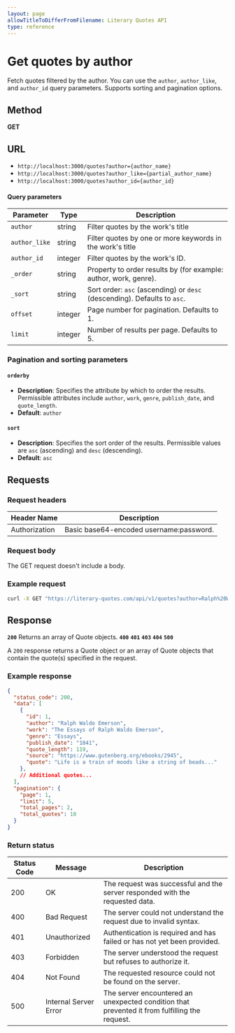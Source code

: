```yaml
---
layout: page
allowTitleToDifferFromFilename: Literary Quotes API
type: reference
---
```


# Get quotes by author

Fetch quotes filtered by the author. You can use the `author`, `author_like`, and `author_id` query parameters. Supports sorting and pagination options.

## Method

**GET**

## URL

- `http://localhost:3000/quotes?author={author_name}`
- `http://localhost:3000/quotes?author_like={partial_author_name}`
- `http://localhost:3000/quotes?author_id={author_id}`

#### Query parameters

| Parameter     | Type    | Description |
|---------------|---------|-------------|
| `author`      | string  | Filter quotes by the work's title |
| `author_like` | string  | Filter quotes by one or more keywords in the work's title |
| `author_id`   | integer | Filter quotes by the work's ID. |
| `_order`      | string  | Property to order results by (for example: author, work, genre). |
| `_sort`       | string  | Sort order: `asc` (ascending) or `desc` (descending). Defaults to `asc`. |
| `offset`      | integer | Page number for pagination. Defaults to 1. |
| `limit`       | integer | Number of results per page. Defaults to 5. |

<!--TODO: Include information about query syntax.-->

### Pagination and sorting parameters

#### `orderby`

- **Description**: Specifies the attribute by which to order the results. Permissible attributes include `author`, `work`, `genre`, `publish_date`, and `quote_length`.
- **Default**: `author`

#### `sort`

- **Description**: Specifies the sort order of the results. Permissible values are `asc` (ascending) and `desc` (descending).
- **Default**: `asc`

## Requests

### Request headers

| Header Name      | Description                                    |
|------------------|------------------------------------------------|
| Authorization    | Basic base64-encoded username:password.        |

<!--TODO: Include accept json header.-->

### Request body

The GET request doesn't include a body.

### Example request

```bash
curl -X GET "https://literary-quotes.com/api/v1/quotes?author=Ralph%20Waldo%20Emerson&page=1&limit=5&orderby=work&sort=asc" -H "Authorization: Basic dXNlcm5hbWU6cGFzc3dvcmQ="
```

## Response

**`200`** Returns an array of Quote objects.
**`400`**
**`401`**
**`403`**
**`404`**
**`500`**

A `200` response returns a Quote object or an array of Quote objects that contain the quote(s) specified in the request.

<!--TODO: Revisit YAML file. Maybe a QuoteItems/QuotesData object should be added if I'm wanting to return more than just the array of objects (like pagination info, etc.). Do some testing in Postman with different options.-->

### Example response

<!--TODO: Vary the example responses. Add info about how to return specific fields instead of the entire quote object each time?-->

```json
{
  "status_code": 200,
  "data": [
    {
      "id": 1,
      "author": "Ralph Waldo Emerson",
      "work": "The Essays of Ralph Waldo Emerson",
      "genre": "Essays",
      "publish_date": "1841",
      "quote_length": 119,
      "source": "https://www.gutenberg.org/ebooks/2945",
      "quote": "Life is a train of moods like a string of beads..."
    },
    // Additional quotes...
  ],
  "pagination": {
    "page": 1,
    "limit": 5,
    "total_pages": 2,
    "total_quotes": 10
  }
}
```

### Return status

| Status Code | Message                | Description                                                                                   |
|-------------|------------------------|-----------------------------------------------------------------------------------------------|
| 200         | OK                     | The request was successful and the server responded with the requested data.                  |
| 400         | Bad Request            | The server could not understand the request due to invalid syntax.                            |
| 401         | Unauthorized           | Authentication is required and has failed or has not yet been provided.                       |
| 403         | Forbidden              | The server understood the request but refuses to authorize it.                                |
| 404         | Not Found              | The requested resource could not be found on the server.                                      |
| 500         | Internal Server Error  | The server encountered an unexpected condition that prevented it from fulfilling the request. |
